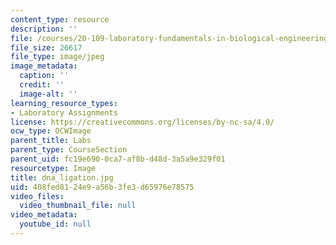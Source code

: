 ```yaml
---
content_type: resource
description: ''
file: /courses/20-109-laboratory-fundamentals-in-biological-engineering-fall-2007/408fed8124e9a56b3fe3d65976e78575_dna_ligation.jpg
file_size: 26617
file_type: image/jpeg
image_metadata:
  caption: ''
  credit: ''
  image-alt: ''
learning_resource_types:
- Laboratory Assignments
license: https://creativecommons.org/licenses/by-nc-sa/4.0/
ocw_type: OCWImage
parent_title: Labs
parent_type: CourseSection
parent_uid: fc19e690-0ca7-af8b-d48d-3a5a9e329f01
resourcetype: Image
title: dna_ligation.jpg
uid: 408fed81-24e9-a56b-3fe3-d65976e78575
video_files:
  video_thumbnail_file: null
video_metadata:
  youtube_id: null
---
```

